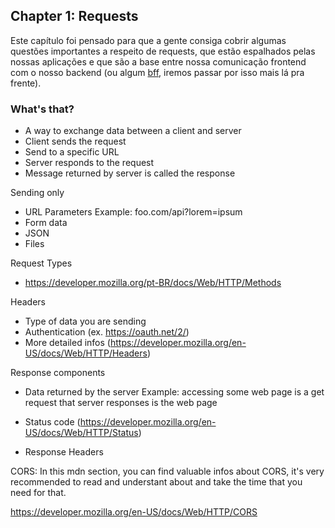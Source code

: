 ## Chapter 1: Requests

Este capítulo foi pensado para que a gente consiga cobrir algumas questões importantes a respeito de requests, que estão espalhados pelas nossas aplicações e que são a base entre nossa comunicação frontend com o nosso backend (ou algum [bff](https://samnewman.io/patterns/architectural/bff/), iremos passar por isso mais lá pra frente).

### What's that?

- A way to exchange data between a client and server
- Client sends the request
- Send to a specific URL
- Server responds to the request
- Message returned by server is called the response

Sending only
- URL Parameters 
  Example: foo.com/api?lorem=ipsum
- Form data
- JSON
- Files

Request Types
- https://developer.mozilla.org/pt-BR/docs/Web/HTTP/Methods

Headers
- Type of data you are sending
- Authentication (ex. https://oauth.net/2/)
- More detailed infos (https://developer.mozilla.org/en-US/docs/Web/HTTP/Headers)

Response components
- Data returned by the server
  Example: accessing some web page is a get request that server responses is the web page

- Status code (https://developer.mozilla.org/en-US/docs/Web/HTTP/Status)
- Response Headers

CORS:
In this mdn section, you can find valuable infos about CORS, it's very recommended to read and understant about
and take the time that you need for that.

https://developer.mozilla.org/en-US/docs/Web/HTTP/CORS